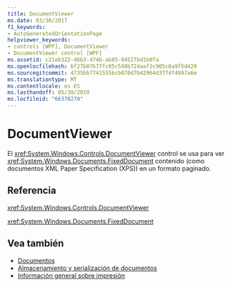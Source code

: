 ```yaml
---
title: DocumentViewer
ms.date: 03/30/2017
f1_keywords:
- AutoGeneratedOrientationPage
helpviewer_keywords:
- controls [WPF], DocumentViewer
- DocumentViewer control [WPF]
ms.assetid: c21eb322-d6b3-474b-ab05-94527bd1b0fa
ms.openlocfilehash: 6f27b07b77fc05c548b724aaf2c905c6a9f5d420
ms.sourcegitcommit: 4735bb7741555bcb870d7b42964d3774f4897a6e
ms.translationtype: MT
ms.contentlocale: es-ES
ms.lasthandoff: 05/30/2019
ms.locfileid: "66378270"
---
```

# <a name="documentviewer"></a>DocumentViewer
El <xref:System.Windows.Controls.DocumentViewer> control se usa para ver <xref:System.Windows.Documents.FixedDocument> contenido (como documentos XML Paper Specification (XPS)) en un formato paginado.  
  
## <a name="reference"></a>Referencia  
 <xref:System.Windows.Controls.DocumentViewer>  
  
 <xref:System.Windows.Documents.FixedDocument>  
  
## <a name="see-also"></a>Vea también

- [Documentos](../advanced/documents.md)
- [Almacenamiento y serialización de documentos](../advanced/document-serialization-and-storage.md)
- [Información general sobre impresión](../advanced/printing-overview.md)
